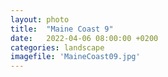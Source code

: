 ```yaml
---
layout: photo
title:  "Maine Coast 9"
date:   2022-04-06 08:00:00 +0200
categories: landscape
imagefile: 'MaineCoast09.jpg'
---
```

